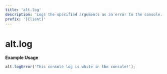```yaml
---
title: 'alt.log'
description: 'Logs the specified arguments as an error to the console.'
prefix: '[Client]'
---
```


# alt.log

**Example Usage**

```js
alt.logError('This console log is white in the console!');
```

